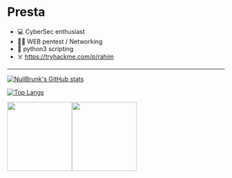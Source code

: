 # Presta
 
- 💻 CyberSec enthusiast
- 🏴‍☠️ WEB pentest / Networking
- 🐍 python3 scripting
- ☠️ https://tryhackme.com/p/rahim

***



[![NullBrunk's GitHub stats](https://github-readme-stats.vercel.app/api?username=nullbrunk&show_icons=true&theme=dark&hide=prs,commits)](https://github.com/anuraghazra/github-readme-stats)


[![Top Langs](https://github-readme-stats.vercel.app/api/top-langs/?username=NullBrunk&langs_count=10layout=compact)](https://github.com/anuraghazra/github-readme-stats)


<a href="https://www.root-me.org/NullBrunk" ><img src="https://www.root-me.org/IMG/logo/siteon0.svg" width="150" height="160" target="_blank"></a><a href="https://app.hackthebox.com/profile/NullBrink" ><img src="https://avatars.githubusercontent.com/u/31746234?s=200&v=4" width="150" height="160" target="_blank"></a> 



